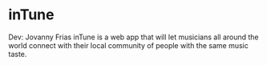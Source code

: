 # inTune
Dev:
Jovanny Frias
inTune is a web app that will let musicians all around the world connect with their local community of people with the same music taste.
